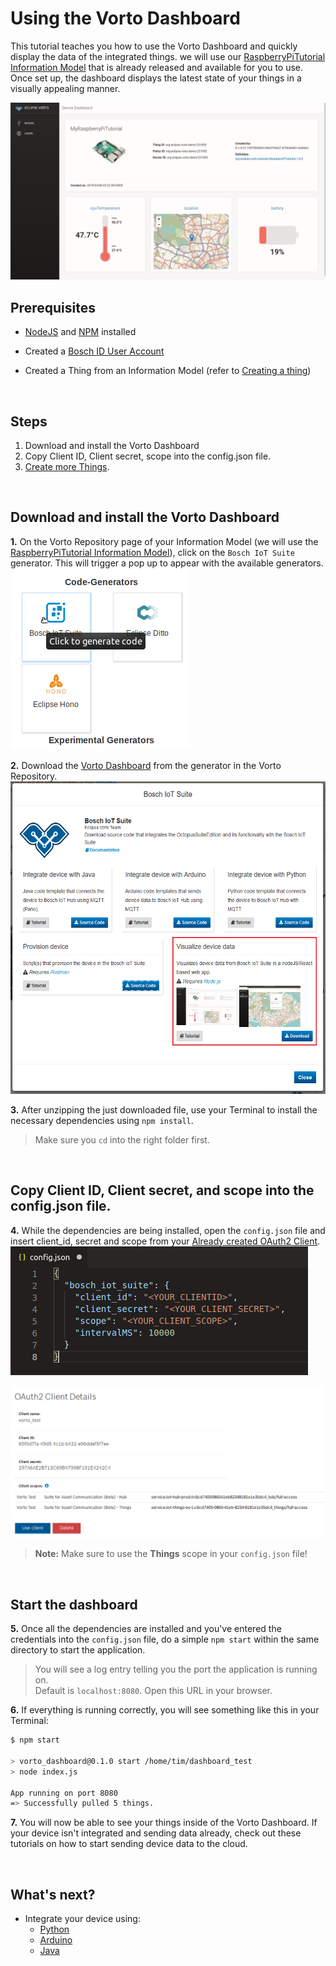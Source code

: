 # Using the Vorto Dashboard

This tutorial teaches you how to use the Vorto Dashboard and quickly display the data of the integrated things.
we will use our [RaspberryPiTutorial Information Model](https://vorto.eclipse.org/#/details/org.eclipse.vorto.tutorials:RaspberryPiTutorial:1.0.0) that is already released and available for you to use.
Once set up, the dashboard displays the latest state of your things in a visually appealing manner.

![deviceDashboard](https://github.com/timgrossmann/vorto-dashboard/blob/master/assets/deviceDashboard.png)

## Prerequisites
- [NodeJS](https://nodejs.org/en/download/) and [NPM](https://www.npmjs.com/get-npm) installed

- Created a [Bosch ID User Account](https://accounts.bosch-iot-suite.com)

- Created a Thing from an Information Model (refer to [Creating a thing](./create_thing.md))

<br />

## Steps
1. Download and install the Vorto Dashboard
1. Copy Client ID, Client secret, scope into the config.json file.
1. [Create more Things](./create_thing.md).

<br />

## Download and install the Vorto Dashboard
**1.** On the Vorto Repository page of your Information Model (we will use the [RaspberryPiTutorial Information Model](https://vorto.eclipse.org/#/details/org.eclipse.vorto.tutorials:RaspberryPiTutorial:1.0.0)), click on the `Bosch IoT Suite` generator. This will trigger a pop up to appear with the available generators.     
<img src="../images/tutorials/create_thing/code_generators.png" />

**2.** Download the [Vorto Dashboard](https://download.eclipse.org/vorto/downloads/vorto-webui.zip) from the generator in the Vorto Repository.   
<img src="../images/tutorials/vorto_dashboard/download_UI.PNG" height="500"/>

**3.** After unzipping the just downloaded file, use your Terminal to install the necessary dependencies using `npm install`. 
> Make sure you `cd` into the right folder first.

<br />

## Copy Client ID, Client secret, and scope into the config.json file.
**4.** While the dependencies are being installed, open the `config.json` file and insert client_id, secret and scope from your [Already created OAuth2 Client](https://accounts.bosch-iot-suite.com/oauth2-clients).   
![entering config data](../images/tutorials/vorto_dashboard/configJson.png)

![oauth client config](../images/tutorials/vorto_dashboard/oauth_client_details.png)

> **Note:** Make sure to use the **Things** scope in your `config.json` file! 

<br />

## Start the dashboard
**5.** Once all the dependencies are installed and you've entered the credentials into the `config.json` file, do a simple `npm start` within the same directory to start the application.
> You will see a log entry telling you the port the application is running on.    
Default is `localhost:8080`. Open this URL in your browser.

**6.** If everything is running correctly, you will see something like this in your Terminal:
```bash
$ npm start

> vorto_dashboard@0.1.0 start /home/tim/dashboard_test
> node index.js

App running on port 8080
=> Successfully pulled 5 things.
```

**7.** You will now be able to see your things inside of the Vorto Dashboard.
If your device isn't integrated and sending data already, check out these tutorials on how to start sending device data to the cloud.

<br />

## What's next?

- Integrate your device using:
  - [Python](./integrate_python.md)
  - [Arduino](./connect_esp8266.md)
  - [Java](./connect_javadevice.md)
